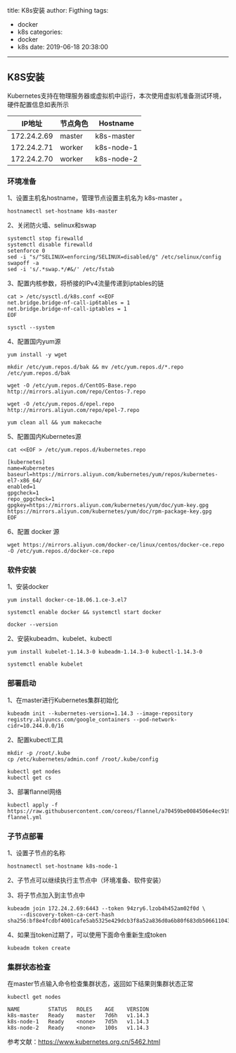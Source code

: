 title: K8s安装
author: Figthing
tags:
  - docker
  - k8s
categories:
  - docker
  - k8s
date: 2019-06-18 20:38:00
---
## K8S安装

Kubernetes支持在物理服务器或虚拟机中运行，本次使用虚拟机准备测试环境，硬件配置信息如表所示

| IP地址      | 节点角色 | Hostname   |
| ----------- | -------- | ---------- |
| 172.24.2.69 | master   | k8s-master |
| 172.24.2.71 | worker   | k8s-node-1 |
| 172.24.2.70 | worker   | k8s-node-2 |


### 环境准备

1、设置主机名hostname，管理节点设置主机名为 k8s-master 。

```shell
hostnamectl set-hostname k8s-master
```


2、关闭防火墙、selinux和swap

```shell
systemctl stop firewalld
systemctl disable firewalld
setenforce 0
sed -i "s/^SELINUX=enforcing/SELINUX=disabled/g" /etc/selinux/config
swapoff -a
sed -i 's/.*swap.*/#&/' /etc/fstab
```

3、配置内核参数，将桥接的IPv4流量传递到iptables的链

```shell
cat > /etc/sysctl.d/k8s.conf <<EOF
net.bridge.bridge-nf-call-ip6tables = 1
net.bridge.bridge-nf-call-iptables = 1
EOF

sysctl --system
```

<!-- more -->


4、配置国内yum源

```shell
yum install -y wget

mkdir /etc/yum.repos.d/bak && mv /etc/yum.repos.d/*.repo /etc/yum.repos.d/bak

wget -O /etc/yum.repos.d/CentOS-Base.repo http://mirrors.aliyun.com/repo/Centos-7.repo

wget -O /etc/yum.repos.d/epel.repo http://mirrors.aliyun.com/repo/epel-7.repo

yum clean all && yum makecache
```

5、配置国内Kubernetes源

```shell
cat <<EOF > /etc/yum.repos.d/kubernetes.repo

[kubernetes]
name=Kubernetes
baseurl=https://mirrors.aliyun.com/kubernetes/yum/repos/kubernetes-el7-x86_64/
enabled=1
gpgcheck=1
repo_gpgcheck=1
gpgkey=https://mirrors.aliyun.com/kubernetes/yum/doc/yum-key.gpg https://mirrors.aliyun.com/kubernetes/yum/doc/rpm-package-key.gpg
EOF
```

6、配置 docker 源

```shell
wget https://mirrors.aliyun.com/docker-ce/linux/centos/docker-ce.repo -O /etc/yum.repos.d/docker-ce.repo
```



### 软件安装

1、安装docker

```shell
yum install docker-ce-18.06.1.ce-3.el7

systemctl enable docker && systemctl start docker

docker --version
```

2、安装kubeadm、kubelet、kubectl

```shell
yum install kubelet-1.14.3-0 kubeadm-1.14.3-0 kubectl-1.14.3-0

systemctl enable kubelet
```



### 部署启动

1、在master进行Kubernetes集群初始化

```shell
kubeadm init --kubernetes-version=1.14.3 --image-repository registry.aliyuncs.com/google_containers --pod-network-cidr=10.244.0.0/16
```

2、配置kubectl工具

```shell
mkdir -p /root/.kube
cp /etc/kubernetes/admin.conf /root/.kube/config

kubectl get nodes
kubectl get cs
```

3、部署flannel网络

```shell
kubectl apply -f https://raw.githubusercontent.com/coreos/flannel/a70459be0084506e4ec919aa1c114638878db11b/Documentation/kube-flannel.yml
```



### 子节点部署

1、设置子节点的名称

```shell
hostnamectl set-hostname k8s-node-1
```



2、子节点可以继续执行主节点中（环境准备、软件安装）

3、将子节点加入到主节点中

```shell
kubeadm join 172.24.2.69:6443 --token 94zry6.lzob4h452am02f0d \
    --discovery-token-ca-cert-hash sha256:bf8e4fcdbf4001cafe5ab5325e429dcb3f8a52a836d0a6b80f683db506611043
```

4、如果当token过期了，可以使用下面命令重新生成token
```shell
kubeadm token create
```


### 集群状态检查

在master节点输入命令检查集群状态，返回如下结果则集群状态正常

```shell
kubectl get nodes

NAME         STATUS   ROLES    AGE    VERSION
k8s-master   Ready    master   7d6h   v1.14.3
k8s-node-1   Ready    <none>   7d5h   v1.14.3
k8s-node-2   Ready    <none>   100s   v1.14.3
```

参考文献：https://www.kubernetes.org.cn/5462.html